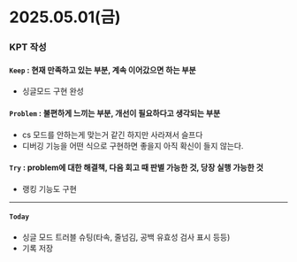 # 2025.05.01(금)

### KPT 작성

#### `Keep` : 현재 만족하고 있는 부분, 계속 이어갔으면 하는 부분
- 싱글모드 구현 완성

#### `Problem` : 불편하게 느끼는 부분, 개선이 필요하다고 생각되는 부분
- cs 모드를 안하는게 맞는거 같긴 하지만 사라져서 슬프다
- 디버깅 기능을 어떤 식으로 구현하면 좋을지 아직 확신이 들지 않는다.


#### `Try` : problem에 대한 해결책, 다음 회고 때 판별 가능한 것, 당장 실행 가능한 것
- 랭킹 기능도 구현

---
#### `Today`
- 싱글 모드 트러블 슈팅(타속, 줄넘김, 공백 유효성 검사 표시 등등)
- 기록 저장